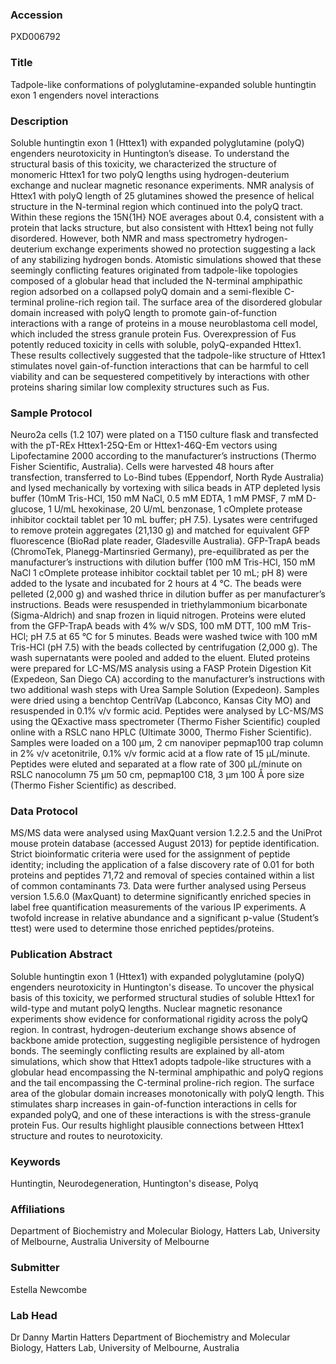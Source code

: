 ### Accession
PXD006792

### Title
Tadpole-like conformations of polyglutamine-expanded soluble huntingtin exon 1 engenders novel interactions

### Description
Soluble huntingtin exon 1 (Httex1) with expanded polyglutamine (polyQ) engenders neurotoxicity in Huntington’s disease. To understand the structural basis of this toxicity, we characterized the structure of monomeric Httex1 for two polyQ lengths using hydrogen-deuterium exchange and nuclear magnetic resonance experiments. NMR analysis of Httex1 with polyQ length of 25 glutamines showed the presence of helical structure in the N-terminal region which continued into the polyQ tract. Within these regions the 15N{1H} NOE averages about 0.4, consistent with a protein that lacks structure, but also consistent with Httex1 being not fully disordered. However, both NMR and mass spectrometry hydrogen-deuterium exchange experiments showed no protection suggesting a lack of any stabilizing hydrogen bonds.  Atomistic simulations showed that these seemingly conflicting features originated from tadpole-like topologies composed of a globular head that included the N-terminal amphipathic region adsorbed on a collapsed polyQ domain and a semi-flexible C-terminal proline-rich region tail. The surface area of the disordered globular domain increased with polyQ length to promote gain-of-function interactions with a range of proteins in a mouse neuroblastoma cell model, which included the stress granule protein Fus. Overexpression of Fus potently reduced toxicity in cells with soluble, polyQ-expanded Httex1.  These results collectively suggested that the tadpole-like structure of Httex1 stimulates novel gain-of-function interactions that can be harmful to cell viability and can be sequestered competitively by interactions with other proteins sharing similar low complexity structures such as Fus.

### Sample Protocol
Neuro2a cells (1.2  107) were plated on a T150 culture flask and transfected with the pT-REx Httex1-25Q-Em or Httex1-46Q-Em vectors using Lipofectamine 2000 according to the manufacturer’s instructions (Thermo Fisher Scientific, Australia). Cells were harvested 48 hours after transfection, transferred to Lo-Bind tubes (Eppendorf, North Ryde Australia) and lysed mechanically by vortexing with silica beads in ATP depleted lysis buffer (10mM Tris-HCl, 150 mM NaCl, 0.5 mM EDTA, 1 mM PMSF, 7 mM D-glucose, 1 U/mL hexokinase, 20 U/mL benzonase, 1 cOmplete protease inhibitor cocktail tablet per 10 mL buffer; pH 7.5). Lysates were centrifuged to remove protein aggregates (21,130 g) and matched for equivalent GFP fluorescence (BioRad plate reader, Gladesville Australia).  GFP-TrapA beads (ChromoTek, Planegg-Martinsried Germany), pre-equilibrated as per the manufacturer’s instructions with dilution buffer (100 mM Tris-HCl, 150 mM NaCl 1 cOmplete protease inhibitor cocktail tablet per 10 mL; pH 8) were added to the lysate and incubated for 2 hours at 4 °C.  The beads were pelleted (2,000 g) and washed thrice in dilution buffer as per manufacturer’s instructions. Beads were resuspended in triethylammonium bicarbonate (Sigma-Aldrich) and snap frozen in liquid nitrogen. Proteins were eluted from the GFP-TrapA beads with 4% w/v SDS, 100 mM DTT, 100 mM Tris-HCl; pH 7.5 at 65 °C for 5 minutes. Beads were washed twice with 100 mM Tris-HCl (pH 7.5) with the beads collected by centrifugation (2,000 g).  The wash supernatants were pooled and added to the eluent.  Eluted proteins were prepared for LC-MS/MS analysis using a FASP Protein Digestion Kit (Expedeon, San Diego CA) according to the manufacturer’s instructions with two additional wash steps with Urea Sample Solution (Expedeon). Samples were dried using a benchtop CentriVap (Labconco, Kansas City MO) and resuspended in 0.1% v/v formic acid.  Peptides were analysed by LC-MS/MS using the QExactive mass spectrometer (Thermo Fisher Scientific) coupled online with a RSLC nano HPLC (Ultimate 3000, Thermo Fisher Scientific). Samples were loaded on a 100 μm, 2 cm nanoviper pepmap100 trap column in 2% v/v acetonitrile, 0.1% v/v formic acid at a flow rate of 15 μL/minute. Peptides were eluted and separated at a flow rate of 300 μL/minute on RSLC nanocolumn 75 μm  50 cm, pepmap100 C18, 3 μm 100 Å pore size (Thermo Fisher Scientific) as described.

### Data Protocol
MS/MS data were analysed using MaxQuant version 1.2.2.5 and the UniProt mouse protein database (accessed August 2013) for peptide identification. Strict bioinformatic criteria were used for the assignment of peptide identity; including the application of a false discovery rate of 0.01 for both proteins and peptides 71,72 and removal of species contained within a list of common contaminants 73. Data were further analysed using Perseus version 1.5.6.0 (MaxQuant) to determine significantly enriched species in label free quantification measurements of the various IP experiments. A twofold increase in relative abundance and a significant p-value (Student’s ttest) were used to determine those enriched peptides/proteins.

### Publication Abstract
Soluble huntingtin exon 1 (Httex1) with expanded polyglutamine (polyQ) engenders neurotoxicity in Huntington's disease. To uncover the physical basis of this toxicity, we performed structural studies of soluble Httex1 for wild-type and mutant polyQ lengths. Nuclear magnetic resonance experiments show evidence for conformational rigidity across the polyQ region. In contrast, hydrogen-deuterium exchange shows absence of backbone amide protection, suggesting negligible persistence of hydrogen bonds. The seemingly conflicting results are explained by all-atom simulations, which show that Httex1 adopts tadpole-like structures with a globular head encompassing the N-terminal amphipathic and polyQ regions and the tail encompassing the C-terminal proline-rich region. The surface area of the globular domain increases monotonically with polyQ length. This stimulates sharp increases in gain-of-function interactions in cells for expanded polyQ, and one of these interactions is with the stress-granule protein Fus. Our results highlight plausible connections between Httex1 structure and routes to neurotoxicity.

### Keywords
Huntingtin, Neurodegeneration, Huntington's disease, Polyq

### Affiliations
Department of Biochemistry and Molecular Biology, Hatters Lab, University of Melbourne, Australia
University of Melbourne

### Submitter
Estella Newcombe

### Lab Head
Dr Danny Martin Hatters
Department of Biochemistry and Molecular Biology, Hatters Lab, University of Melbourne, Australia


